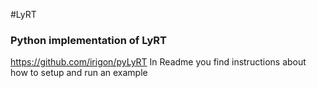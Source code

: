 #LyRT

### Python implementation of LyRT

https://github.com/irigon/pyLyRT
In Readme you find instructions about how to setup and run an example


